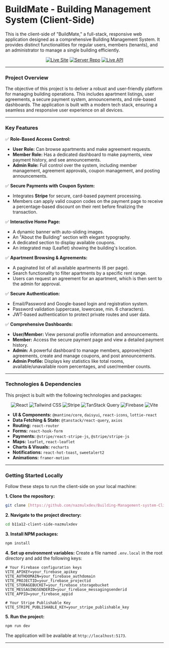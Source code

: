 # BuildMate - Building Management System (Client-Side)

This is the client-side of "BuildMate," a full-stack, responsive web application designed as a comprehensive Building Management System. It provides distinct functionalities for regular users, members (tenants), and an administrator to manage a single building efficiently.

<div align="center">

[![Live Site](https://img.shields.io/badge/Live_Site-my--house.web.app-blue?style=for-the-badge&logo=firebase)](https://my-house-6de15.web.app/)
[![Server Repo](https://img.shields.io/badge/Server_Repo-GitHub-333?style=for-the-badge&logo=github)](https://github.com/nazmulxdev/Building-Management-system-Server)
[![Live API](https://img.shields.io/badge/Live_API-Online-blueviolet?style=for-the-badge)](https://my-house-server.vercel.app/)

</div>

---

### **Project Overview**

The objective of this project is to deliver a robust and user-friendly platform for managing building operations. This includes apartment listings, user agreements, a secure payment system, announcements, and role-based dashboards. The application is built with a modern tech stack, ensuring a seamless and responsive user experience on all devices.

---

### **Key Features**

✅ **Role-Based Access Control:**

- **User Role:** Can browse apartments and make agreement requests.
- **Member Role:** Has a dedicated dashboard to make payments, view payment history, and see announcements.
- **Admin Role:** Full control over the system, including member management, agreement approvals, coupon management, and posting announcements.

✅ **Secure Payments with Coupon System:**

- Integrates **Stripe** for secure, card-based payment processing.
- Members can apply valid coupon codes on the payment page to receive a percentage-based discount on their rent before finalizing the transaction.

✅ **Interactive Home Page:**

- A dynamic banner with auto-sliding images.
- An "About the Building" section with elegant typography.
- A dedicated section to display available coupons.
- An integrated map (Leaflet) showing the building's location.

✅ **Apartment Browsing & Agreements:**

- A paginated list of all available apartments (6 per page).
- Search functionality to filter apartments by a specific rent range.
- Users can request an agreement for an apartment, which is then sent to the admin for approval.

✅ **Secure Authentication:**

- Email/Password and Google-based login and registration system.
- Password validation (uppercase, lowercase, min. 6 characters).
- JWT-based authentication to protect private routes and user data.

✅ **Comprehensive Dashboards:**

- **User/Member:** View personal profile information and announcements.
- **Member:** Access the secure payment page and view a detailed payment history.
- **Admin:** A powerful dashboard to manage members, approve/reject agreements, create and manage coupons, and post announcements.
- **Admin Profile:** Displays key statistics like total rooms, available/unavailable room percentages, and user/member counts.

---

### **Technologies & Dependencies**

This project is built with the following technologies and packages:

<p align="center">
  <img src="https://img.shields.io/badge/React-61DAFB?style=for-the-badge&logo=react&logoColor=black" alt="React" />
  <img src="https://img.shields.io/badge/Tailwind_CSS-38B2AC?style=for-the-badge&logo=tailwind-css&logoColor=white" alt="Tailwind CSS" />
  <img src="https://img.shields.io/badge/Stripe-626CD9?style=for-the-badge&logo=stripe&logoColor=white" alt="Stripe" />
  <img src="https://img.shields.io/badge/TanStack_Query-FF4154?style=for-the-badge&logo=tanstack&logoColor=white" alt="TanStack Query" />
  <img src="https://img.shields.io/badge/Firebase-FFCA28?style=for-the-badge&logo=firebase&logoColor=black" alt="Firebase" />
  <img src="https://img.shields.io/badge/Vite-646CFF?style=for-the-badge&logo=vite&logoColor=white" alt="Vite" />
</p>

- **UI & Components:** `@mantine/core`, `daisyui`, `react-icons`, `lottie-react`
- **Data Fetching & State:** `@tanstack/react-query`, `axios`
- **Routing:** `react-router`
- **Forms:** `react-hook-form`
- **Payments:** `@stripe/react-stripe-js`, `@stripe/stripe-js`
- **Maps:** `leaflet`, `react-leaflet`
- **Charts & Visuals:** `recharts`
- **Notifications:** `react-hot-toast`, `sweetalert2`
- **Animations:** `framer-motion`

---

### **Getting Started Locally**

Follow these steps to run the client-side on your local machine:

**1. Clone the repository:**

```bash
git clone [https://github.com/nazmulxdev/Building-Management-system-Client.git](https://github.com/nazmulxdev/Building-Management-system-Client.git)
```

**2. Navigate to the project directory:**

```bash
cd b11a12-client-side-nazmulxdev
```

**3. Install NPM packages:**

```bash
npm install
```

**4. Set up environment variables:**
Create a file named `.env.local` in the root directory and add the following keys:

```.env.local
# Your Firebase configuration keys
VITE_APIKEY=your_firebase_apikey
VITE_AUTHDOMAIN=your_firebase_authdomain
VITE_PROJECTID=your_firebase_projectid
VITE_STORAGEBUCKET=your_firebase_storagebucket
VITE_MESSAGINGSENDERID=your_firebase_messagingsenderid
VITE_APPID=your_firebase_appid

# Your Stripe Publishable Key
VITE_STRIPE_PUBLISHABLE_KEY=your_stripe_publishable_key
```

**5. Run the project:**

```bash
npm run dev
```

The application will be available at `http://localhost:5173`.

---
